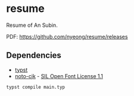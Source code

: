 # resume

Resume of An Subin.

PDF: https://github.com/nyeong/resume/releases

## Dependencies

- [typst]
- [noto-cjk] - [SIL Open Font License 1.1](https://github.com/notofonts/noto-fonts/blob/main/LICENSE)

```bash
typst compile main.typ
```

[typst]: https://github.com/typst/typst
[noto-cjk]: https://github.com/notofonts/noto-cjk
